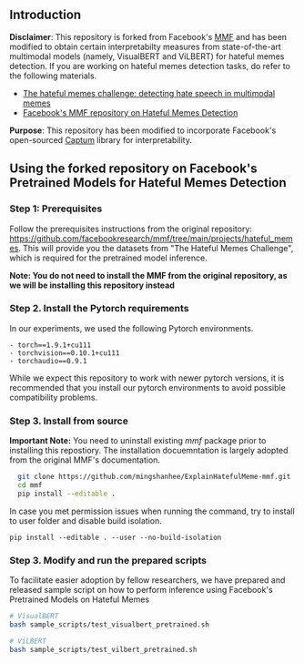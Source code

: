## Introduction

**Disclaimer**: This repository is forked from Facebook's [MMF](https://github.com/facebookresearch/mmf) and has been modified to obtain certain interpretabilty measures from state-of-the-art multimodal models (namely, VisualBERT and ViLBERT) for hateful memes detection. If you are working on hateful memes detection tasks, do refer to the following materials.
- [The hateful memes challenge: detecting hate speech in multimodal memes](https://dl.acm.org/doi/abs/10.5555/3495724.3495944)
- [Facebook's MMF repository on Hateful Memes Detection](https://github.com/facebookresearch/mmf/tree/main/projects/hateful_memes)

**Purpose**: This repository has been modified to incorporate Facebook's open-sourced [Captum](https://captum.ai) library for interpretability. 

## Using the forked repository on Facebook's Pretrained Models for Hateful Memes Detection

### Step 1: Prerequisites

Follow the prerequisites instructions from the original repository: https://github.com/facebookresearch/mmf/tree/main/projects/hateful_memes. This will provide you the datasets from "The Hateful Memes Challenge", which is required for the pretrained model inference.

**Note: You do not need to install the MMF from the original repository, as we will be installing this repository instead**

### Step 2. Install the Pytorch requirements

In our experiments, we used the following Pytorch environments.

```
- torch==1.9.1+cu111 
- torchvision==0.10.1+cu111 
- torchaudio==0.9.1
```

While we expect this repository to work with newer pytorch versions, it is recommended that you install our pytorch environments to avoid possible compatibility problems.

### Step 3. Install from source

**Important Note:** You need to uninstall existing *mmf* package prior to installing this repostiory. The installation docuemntation is largely adopted from the original MMF's documentation.

```bash
  git clone https://github.com/mingshanhee/ExplainHatefulMeme-mmf.git
  cd mmf
  pip install --editable .
```

In case you met permission issues when running the command, try to install to user folder and disable build isolation.

```
pip install --editable . --user --no-build-isolation
```

### Step 3. Modify and run the prepared scripts

To facilitate easier adoption by fellow researchers, we have prepared and released sample script on how to perform inference using Facebook's Pretrained Models on Hateful Memes

```bash
# VisualBERT
bash sample_scripts/test_visualbert_pretrained.sh

# ViLBERT
bash sample_scripts/test_vilbert_pretrained.sh
```
